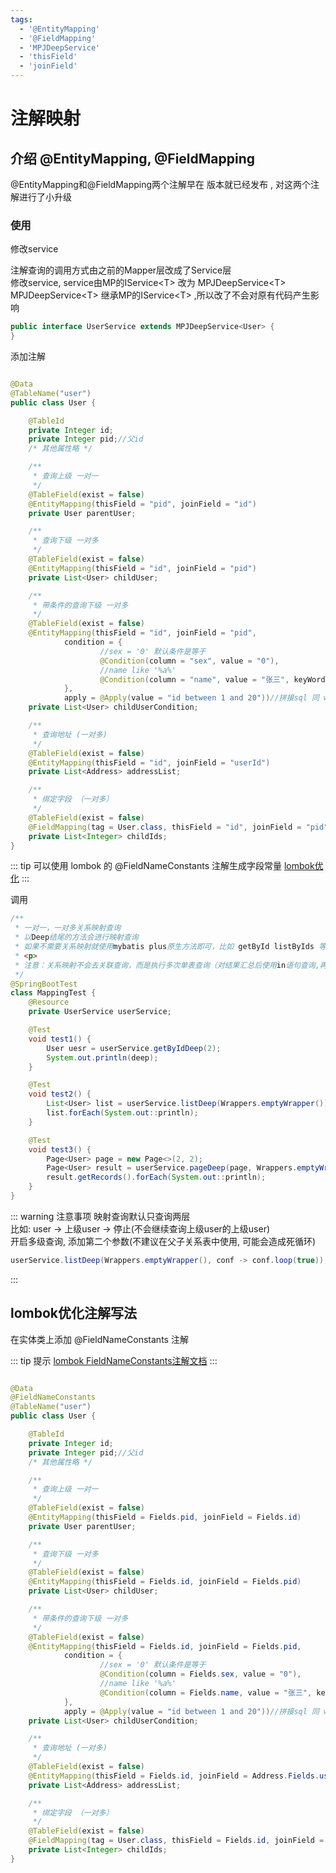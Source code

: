```yaml
---
tags:
  - '@EntityMapping'
  - '@FieldMapping'
  - 'MPJDeepService'
  - 'thisField'
  - 'joinField'
---
```


# 注解映射

## 介绍 @EntityMapping, @FieldMapping

@EntityMapping和@FieldMapping两个注解早在 <Badge type="tip" text="1.2.0" vertical="top" /> 版本就已经发布
, <Badge type="tip" text="1.4.5" vertical="top" /> 对这两个注解进行了小升级

### 使用

修改service

注解查询的调用方式由之前的Mapper层改成了Service层  
修改service, service由MP的IService\<T\> 改为 MPJDeepService\<T\>  
MPJDeepService\<T\> 继承MP的IService\<T\> ,所以改了不会对原有代码产生影响

```java
public interface UserService extends MPJDeepService<User> {
}
```

添加注解

```java

@Data
@TableName("user")
public class User {

    @TableId
    private Integer id;
    private Integer pid;//父id
    /* 其他属性略 */

    /**
     * 查询上级 一对一
     */
    @TableField(exist = false)
    @EntityMapping(thisField = "pid", joinField = "id")
    private User parentUser;

    /**
     * 查询下级 一对多
     */
    @TableField(exist = false)
    @EntityMapping(thisField = "id", joinField = "pid")
    private List<User> childUser;

    /**
     * 带条件的查询下级 一对多
     */
    @TableField(exist = false)
    @EntityMapping(thisField = "id", joinField = "pid",
            condition = {
                    //sex = '0' 默认条件是等于
                    @Condition(column = "sex", value = "0"),
                    //name like '%a%'
                    @Condition(column = "name", value = "张三", keyWord = SqlKeyword.LIKE)
            },
            apply = @Apply(value = "id between 1 and 20"))//拼接sql 同 wrapper.apply()
    private List<User> childUserCondition;

    /**
     * 查询地址 (一对多)
     */
    @TableField(exist = false)
    @EntityMapping(thisField = "id", joinField = "userId")
    private List<Address> addressList;

    /**
     * 绑定字段 （一对多）
     */
    @TableField(exist = false)
    @FieldMapping(tag = User.class, thisField = "id", joinField = "pid", select = "id")
    private List<Integer> childIds;
}
```

::: tip
可以使用 lombok 的 @FieldNameConstants 注解生成字段常量
[lombok优化](./intro.html#lombok优化注解写法)
:::

调用

```java
/**
 * 一对一，一对多关系映射查询
 * 以Deep结尾的方法会进行映射查询
 * 如果不需要关系映射就使用mybatis plus原生方法即可，比如 getById listByIds 等
 * <p>
 * 注意：关系映射不会去关联查询，而是执行多次单表查询（对结果汇总后使用in语句查询,再对结果进行匹配）
 */
@SpringBootTest
class MappingTest {
    @Resource
    private UserService userService;

    @Test
    void test1() {
        User uesr = userService.getByIdDeep(2);
        System.out.println(deep);
    }

    @Test
    void test2() {
        List<User> list = userService.listDeep(Wrappers.emptyWrapper());
        list.forEach(System.out::println);
    }

    @Test
    void test3() {
        Page<User> page = new Page<>(2, 2);
        Page<User> result = userService.pageDeep(page, Wrappers.emptyWrapper());
        result.getRecords().forEach(System.out::println);
    }
}
```

::: warning 注意事项
映射查询默认只查询两层  
比如: user -> 上级user -> 停止(不会继续查询上级user的上级user)  
开启多级查询, 添加第二个参数(不建议在父子关系表中使用, 可能会造成死循环)

```java
userService.listDeep(Wrappers.emptyWrapper(), conf -> conf.loop(true));
```

:::

## lombok优化注解写法

在实体类上添加 @FieldNameConstants 注解

::: tip 提示
[lombok FieldNameConstants注解文档](https://projectlombok.org/features/experimental/FieldNameConstants)
:::

```java

@Data
@FieldNameConstants
@TableName("user")
public class User {

    @TableId
    private Integer id;
    private Integer pid;//父id
    /* 其他属性略 */

    /**
     * 查询上级 一对一
     */
    @TableField(exist = false)
    @EntityMapping(thisField = Fields.pid, joinField = Fields.id)
    private User parentUser;

    /**
     * 查询下级 一对多
     */
    @TableField(exist = false)
    @EntityMapping(thisField = Fields.id, joinField = Fields.pid)
    private List<User> childUser;

    /**
     * 带条件的查询下级 一对多
     */
    @TableField(exist = false)
    @EntityMapping(thisField = Fields.id, joinField = Fields.pid,
            condition = {
                    //sex = '0' 默认条件是等于
                    @Condition(column = Fields.sex, value = "0"),
                    //name like '%a%'
                    @Condition(column = Fields.name, value = "张三", keyWord = SqlKeyword.LIKE)
            },
            apply = @Apply(value = "id between 1 and 20"))//拼接sql 同 wrapper.apply()
    private List<User> childUserCondition;

    /**
     * 查询地址 (一对多)
     */
    @TableField(exist = false)
    @EntityMapping(thisField = Fields.id, joinField = Address.Fields.userId)
    private List<Address> addressList;

    /**
     * 绑定字段 （一对多）
     */
    @TableField(exist = false)
    @FieldMapping(tag = User.class, thisField = Fields.id, joinField = Fields.pid, select = Fields.id)
    private List<Integer> childIds;
}
```